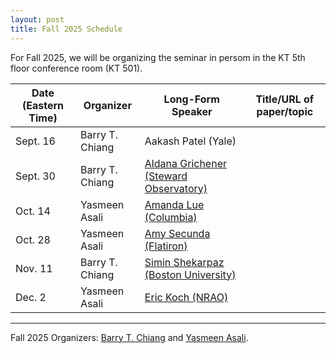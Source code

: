 ```yaml
---
layout: post
title: Fall 2025 Schedule 
---
```


For Fall 2025, we will be organizing the seminar in persom in the KT 5th floor conference room (KT 501).

<table>
  <thead>
    <tr>
      <th>Date (Eastern Time)</th>
      <th>Organizer</th>
      <th>Long-Form Speaker</th>
      <th>Title/URL of paper/topic</th>
    </tr>
  </thead>
  <tbody>
    <tr>
      <td>Sept. 16</td>
      <td>Barry T. Chiang</td>
      <td>Aakash Patel (Yale)</td>
      <td></td>
    </tr>
    <tr>
      <td>Sept. 30</td>
      <td>Barry T. Chiang</td>
      <td><a href="https://sites.google.com/view/aldanagrichener">Aldana Grichener (Steward Observatory)</a></td>
      <td></td>
    </tr>
    <tr>
      <td>Oct. 14</td>
      <td>Yasmeen Asali</td>
      <td><a href="https://www.astro.columbia.edu/content/amanda-lue">Amanda Lue (Columbia)</a></td>
      <td></td>
    </tr>
    <tr>
      <td>Oct. 28</td>
      <td>Yasmeen Asali</td>
      <td><a href="https://amysecunda.com/">Amy Secunda (Flatiron)</a></td>
      <td></td>
    </tr>
    <tr>
      <td>Nov. 11</td>
      <td>Barry T. Chiang</td>
      <td><a href="https://www.bu.edu/csp/profiles/simin-shekarpaz/">Simin Shekarpaz (Boston University)</a></td>
      <td></td>
    </tr>
    <tr>
      <td>Dec. 2</td>
      <td>Yasmeen Asali</td>
      <td><a href="https://e-koch.github.io/">Eric Koch (NRAO)</a></td>
      <td></td>
    </tr>
  </tbody>
</table>

-----

Fall 2025 Organizers: <a href="mailto:barry.chiang@yale.edu">Barry T. Chiang</a> and <a href="mailto:yasmeen.asali@yale.edu">Yasmeen Asali</a>.


